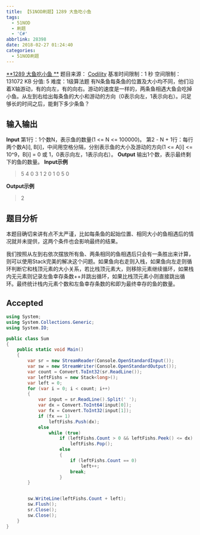 ```yaml
---
title: 【51NOD刷题】1289 大鱼吃小鱼
tags:
  - 51NOD
  - 刷题
  - 'C#'
abbrlink: 28398
date: 2018-02-27 01:24:40
categories:
  - 51NOD刷题
---
```

[**1289 大鱼吃小鱼  **](http://www.51nod.com/onlineJudge/questionCode.html#!problemId=1289)
题目来源： [Codility](https://codility.com/)
基准时间限制：1 秒 空间限制：131072 KB 分值: 5 难度：1级算法题
有N条鱼每条鱼的位置及大小均不同，他们沿着X轴游动，有的向左，有的向右。游动的速度是一样的，两条鱼相遇大鱼会吃掉小鱼。从左到右给出每条鱼的大小和游动的方向（0表示向左，1表示向右）。问足够长的时间之后，能剩下多少条鱼？
<!--more-->
## 输入输出
**Input**
第1行：1个数N，表示鱼的数量(1 <= N <= 100000)。
第2 - N + 1行：每行两个数A[i], B[i]，中间用空格分隔，分别表示鱼的大小及游动的方向(1 <= A[i] <= 10^9，B[i] = 0 或 1，0表示向左，1表示向右）。
**Output**
输出1个数，表示最终剩下的鱼的数量。
**Input示例**
>5
4 0
3 1
2 0
1 0
5 0

**Output示例**
> 2

## 题目分析
本题目确切来讲有点不太严谨，比如每条鱼的起始位置、相同大小的鱼相遇后的情况就并未提供，这两个条件也会影响最终的结果。

我们按照从左到右依次摆放所有鱼、两条相同的鱼相遇后只会有一条胜出来计算，则可以使用Stack完美的解决这个问题。如果鱼向右走则入栈，如果鱼向左走则循环判断它和栈顶元素的大小关系，若比栈顶元素大，则移除元素继续循环，如果栈内无元素则记录左鱼幸存条数++并跳出循环，如果比栈顶元素小则直接跳出循环。最终统计栈内元素个数和左鱼幸存条数的和即为最终幸存的鱼的数量。

## Accepted
```csharp
using System;
using System.Collections.Generic;
using System.IO;

public class Sum
{
    public static void Main()
    {
        var sr = new StreamReader(Console.OpenStandardInput());
        var sw = new StreamWriter(Console.OpenStandardOutput());
        var count = Convert.ToInt32(sr.ReadLine());
        var leftFishs = new Stack<long>();
        var left = 0;
        for (var i = 0; i < count; i++)
        {
            var input = sr.ReadLine().Split(' ');
            var dx = Convert.ToInt64(input[0]);
            var fx = Convert.ToInt32(input[1]);
            if (fx == 1)
                leftFishs.Push(dx);
            else
                while (true)
                    if (leftFishs.Count > 0 && leftFishs.Peek() <= dx)
                        leftFishs.Pop();
                    else
                    {
                        if (leftFishs.Count == 0)
                            left++;
                        break;
                    }
        }


        sw.WriteLine(leftFishs.Count + left);
        sw.Flush();
        sr.Close();
        sw.Close();
    }
}
```